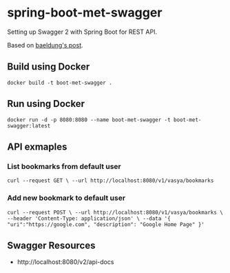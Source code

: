 # spring-boot-met-swagger

Setting up Swagger 2 with Spring Boot for REST API.

Based on [baeldung's post](http://www.baeldung.com/swagger-2-documentation-for-spring-rest-api).

## Build using Docker

`docker build -t boot-met-swagger .`

## Run using Docker

`docker run -d -p 8080:8080 --name boot-met-swagger -t boot-met-swagger:latest`

## API exmaples

### List bookmarks from default user
`curl --request GET \
  --url http://localhost:8080/v1/vasya/bookmarks`

 ### Add new bookmark to default user 
`curl --request POST \
  --url http://localhost:8080/v1/vasya/bookmarks \
  --header 'Content-Type: application/json' \
  --data '{
	"uri":"https://google.com",
	"description": "Google Home Page"
}'`

## Swagger Resources
- http://localhost:8080/v2/api-docs


